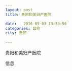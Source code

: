 ```yaml
--- 
layout: post 
title: 贵阳和美妇产医院

date:   2016-05-03 13:39:56 
categories: 其他  
city: 贵阳
  
--- 
```

   
贵阳和美妇产医院

信息

